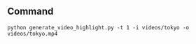 

## Command

```shell
python generate_video_highlight.py -t 1 -i videos/tokyo -o videos/tokyo.mp4
```